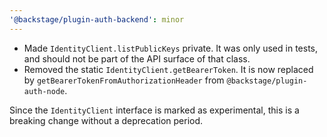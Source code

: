 ```yaml
---
'@backstage/plugin-auth-backend': minor
---
```


- Made `IdentityClient.listPublicKeys` private. It was only used in tests, and
  should not be part of the API surface of that class.
- Removed the static `IdentityClient.getBearerToken`. It is now replaced by
  `getBearerTokenFromAuthorizationHeader` from `@backstage/plugin-auth-node`.

Since the `IdentityClient` interface is marked as experimental, this is a
breaking change without a deprecation period.
